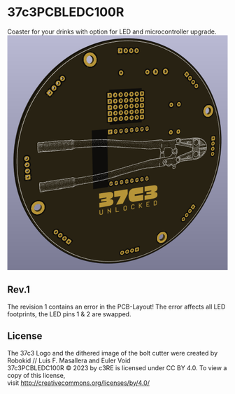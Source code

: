 # 37c3PCBLEDC100R
Coaster for your drinks with option for LED and microcontroller upgrade.
![rendering of the 37c3PCBLEDC100R](https://github.com/c3re/37c3PCBLEDC100R/blob/master/Rev.1/37c3PCBLEDC100R_rendered.png)
## Rev.1
The revision 1 contains an error in the PCB-Layout! The error affects all LED footprints, the LED pins 1 & 2 are swapped.

## License
The 37c3 Logo and the dithered image of the bolt cutter were created by Robokid // Luis F. Masallera and Euler Void \
37c3PCBLEDC100R © 2023 by c3RE is licensed under CC BY 4.0. To view a copy of this license, \
visit http://creativecommons.org/licenses/by/4.0/
